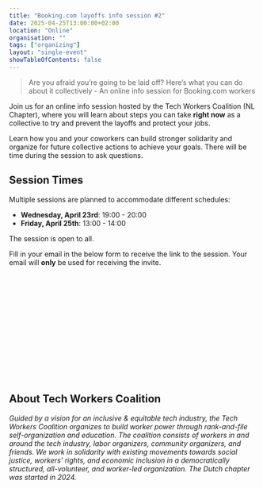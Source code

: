 ```yaml
---
title: "Booking.com layoffs info session #2"
date: 2025-04-25T13:00:00+02:00
location: "Online"
organisation: ""
tags: ["organizing"]
layout: "single-event"
showTableOfContents: false
---
```


> Are you afraid you’re going to be laid off? Here’s what you can do about it collectively - An online info session for Booking.com workers

Join us for an online info session hosted by the Tech Workers Coalition (NL Chapter), where you will learn about steps you can take **right now** as a collective to try and prevent the layoffs and protect your jobs.

Learn how you and your coworkers can build stronger solidarity and organize for future collective actions to achieve your goals. There will be time during the session to ask questions.

## Session Times

Multiple sessions are planned to accommodate different schedules:

- **Wednesday, April 23rd**: 19:00 - 20:00
- **Friday, April 25th**: 13:00 - 14:00

The session is open to all.

Fill in your email in the below form to receive the link to the session. Your email will **only** be used for receiving the invite.

<iframe data-tally-src="https://tally.so/embed/wgzlYd?alignLeft=1&hideTitle=1&transparentBackground=1&dynamicHeight=1" loading="lazy" width="100%" height="211" frameborder="0" marginheight="0" marginwidth="0" title="Booking info session"></iframe>
<script>var d=document,w="https://tally.so/widgets/embed.js",v=function(){"undefined"!=typeof Tally?Tally.loadEmbeds():d.querySelectorAll("iframe[data-tally-src]:not([src])").forEach((function(e){e.src=e.dataset.tallySrc}))};if("undefined"!=typeof Tally)v();else if(d.querySelector('script[src="'+w+'"]')==null){var s=d.createElement("script");s.src=w,s.onload=v,s.onerror=v,d.body.appendChild(s);}</script>

## About Tech Workers Coalition

_Guided by a vision for an inclusive & equitable tech industry, the Tech Workers Coalition organizes to build worker power through rank-and-file self-organization and education. The coalition consists of workers in and around the tech industry, labor organizers, community organizers, and friends. We work in solidarity with existing movements towards social justice, workers' rights, and economic inclusion in a democratically structured, all-volunteer, and worker-led organization. The Dutch chapter was started in 2024._
